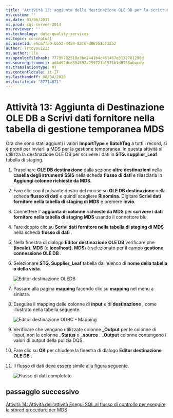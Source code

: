 ```yaml
---
title: 'Attività 13: aggiunta della destinazione OLE DB per la scrittura dei dati nella tabella di staging MDS | Microsoft Docs'
ms.custom: ''
ms.date: 03/06/2017
ms.prod: sql-server-2014
ms.reviewer: ''
ms.technology: data-quality-services
ms.topic: conceptual
ms.assetid: e6c67fa9-bb52-44a9-82f6-d86551cf12b2
author: lrtoyou1223
ms.author: lle
ms.openlocfilehash: 77799782518a3be2441b4c461467e3132781298d
ms.sourcegitcommit: ad4d92dce894592a259721a1571b1d8736abacdb
ms.translationtype: MT
ms.contentlocale: it-IT
ms.lasthandoff: 08/04/2020
ms.locfileid: "87714871"
---
```

# <a name="task-13-adding-ole-db-destination-to-write-data-to-mds-staging-table"></a>Attività 13: Aggiunta di Destinazione OLE DB a Scrivi dati fornitore nella tabella di gestione temporanea MDS
  Ora che sono stati aggiunti i valori **ImportType** e **BatchTag** a tutti i record, si è pronti per inviarli a MDS per la gestione temporanea. In questa attività si utilizza la destinazione OLE DB per scrivere i dati in **STG. supplier_Leaf** tabella di staging.  
  
1.  Trascinare **OLE DB destinazione** dalla sezione **altre destinazioni** nella **casella degli strumenti SSIS** nella scheda **flusso di dati** e rilasciarla in **Aggiungi colonne richieste da MDS**.  
  
2.  Fare clic con il pulsante destro del mouse su **OLE DB destinazione** nella scheda **flusso di dati** e quindi scegliere **Rinomina**. Digitare **Scrivi dati fornitore nella tabella di staging di MDS** e premere **invio**.  
  
3.  Connettere l' **aggiunta di colonne richieste da MDS** per **scrivere i dati fornitore nella tabella di staging MDS** usando il connettore blu.  
  
4.  Fare doppio clic su **Scrivi dati fornitore nella tabella di staging di MDS** nella scheda **flusso di dati** .  
  
5.  Nella finestra di dialogo **Editor destinazione OLE DB** verificare che **(locale). MDS** (o **localhost). MDS**) è selezionato per il campo **gestione connessione OLE DB** .  
  
6.  Selezionare **STG. Supplier_Leaf** tabella dall'elenco di **nome della tabella o della vista**.  
  
     ![Editor destinazione OLEDB](../../2014/tutorials/media/et-addingoledbdestinationtowdtomdsst-01.jpg "Editor destinazione OLEDB")  
  
7.  Passare alla pagina **mapping** facendo clic su **mapping** nel menu a sinistra.  
  
8.  Eseguire il mapping delle colonne di **input** e di **destinazione** , come illustrato nella tabella seguente.  
  
     ![Editor destinazione ODBC - Mapping](../../2014/tutorials/media/et-addingoledbdestinationtowdtomdsst-02.jpg "Editor destinazione ODBC - Mapping")  
  
9. Verificare che vengano utilizzate colonne **_Output** per le colonne di input, non le colonne **_Status** o **_source** . **_Output** colonne contengono i valori di output della pulizia DQS.  
  
10. Fare clic su **OK** per chiudere la finestra di dialogo **Editor destinazione OLE DB** .  
  
11. Il flusso di dati deve essere simile alla figura seguente.  
  
     ![Flusso di dati completato](../../2014/tutorials/media/et-addingoledbdestinationtowdtomdsst-03.jpg "Flusso di dati completato")  
  
## <a name="next-step"></a>passaggio successivo  
 [Attività 14: Attività dell'attività Esegui SQL al flusso di controllo per eseguire la stored procedure per MDS](../../2014/tutorials/task-14-add-execute-to-control-flow-run-mds-stored-procedure.md)  
  
  
